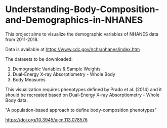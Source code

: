 # Understanding-Body-Composition-and-Demographics-in-NHANES

This project aims to visualize the demographic variables of NHANES data from 2011-2018. 

Data is available at 
https://www.cdc.gov/nchs/nhanes/index.htm

The datasets to be downloaded:
1. Demographic Variables & Sample Weights
2. Dual-Energy X-ray Absorptiometry - Whole Body
3. Body Measures

This visualization requires phenotypes defined by Prado et al. (2014) and it should be recreated based on Dual-Energy X-ray Absorptiometry - Whole Body data. 

"A population-based approach to define body-composition phenotypes"

https://doi.org/10.3945/ajcn.113.078576




